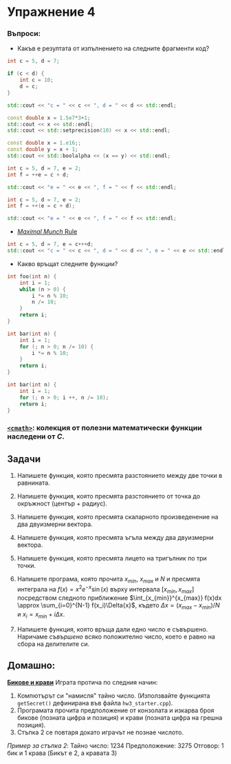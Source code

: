 # Упражнение 4


### Въпроси:

* Какъв е резултата от изпълнението на следните фрагменти код?

```cpp
int c = 5, d = 7;

if (c < d) {
	int c = 10;
	d = c;
}

std::cout << "c = " << c << ", d = " << d << std::endl;
```

```cpp
const double x = 1.5e7*3+1;
std::cout << x << std::endl;
std::cout << std::setprecision(10) << x << std::endl;
```

```cpp
const double x = 1.e16;;
const double y = x + 1;
std::cout << std::boolalpha << (x == y) << std::endl;
```

```cpp
int c = 5, d = 7, e = 2;
int f = ++e = c + d;

std::cout << "e = " << e << ", f = " << f << std::endl;
```

```cpp
int c = 5, d = 7, e = 2;
int f = ++(e = c + d);

std::cout << "e = " << e << ", f = " << f << std::endl;
```

* [_Maximal Munch_ Rule](https://en.wikipedia.org/wiki/Maximal_munch)
```cpp
int c = 5, d = 7, e = c+++d;
std::cout << "c = " << c << ", d = " << d << ", e = " << e << std::endl;
```

* Какво връщат следните функции?
```cpp
int foo(int n) {
	int i = 1;
	while (n > 0) {
		i *= n % 10;
		n /= 10;
	}
	return i;
}

int bar(int n) {
	int i = 1;
	for (; n > 0; n /= 10) {
		i *= n % 10;
	}
	return i;
}

int bar(int n) {
	int i = 1;
	for (; n > 0; i ++, n /= 10);
	return i;
}
```


### [`<cmath>`](https://en.cppreference.com/w/cpp/header/cmath): колекция от полезни математически функции наследени от _С_.

## Задачи
1. Напишете функция, която пресмята разстоянието между две точки в равнината.

2. Напишете функция, която пресмята разстоянието от точка до окръжност (център + радиус).

3. Напишете функция, която пресмята скаларното произведенение на два двуизмерни вектора.

4. Напишете функция, която пресмята ъгъла между два двуизмерни вектора.

5. Напишете функция, която пресмята лицето на тригълник по три точки.

6. Напишете програма, която прочита $x_{min}$, $x_{max}$ и $N$ и пресмята интеграла на $f(x) = x^2e^{-x}\sin(x)$ върху интервала $[x_{min}, x_{max}]$ посредством следното приближение $\int_{x_{min}}^{x_{max}} f(x)dx \approx \sum_{i=0}^{N-1} f(x_i)\Delta{x}$, където $\Delta{x} = (x_{max} - x_{min}) / N$ и $x_i = x_{min} + i \Delta{x}$.

7. Напишете функция, която връща дали едно число е съвършено. Наричаме _съвършено_ всяко положително число, което е равно на сбора на делителите си.


## Домашно:

[**Бикове и крави**](https://en.wikipedia.org/wiki/Bulls_and_Cows)
Играта протича по следния начин:
1. Компютърът си "намисля" тайно число. (Използвайте функцията `getSecret()` дефинирана във файла `hw3_starter.cpp`).
2. Програмата прочита предположение от конзолата и изкарва броя бикове (позната цифра и позиция) и крави (позната цифра на грешна позиция).
3. Стъпка 2 се повтаря докато играчът не познае числото.

_Пример за стъпка 2_:
Тайно число: 1234
Предположение: 3275
Отговор: 1 бик и 1 кравa (Бикът е 2, а кравата 3)
